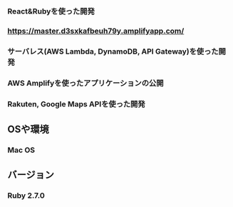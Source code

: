 ### React&Rubyを使った開発
### https://master.d3sxkafbeuh79y.amplifyapp.com/
### サーバレス(AWS Lambda, DynamoDB, API Gateway)を使った開発
### AWS Amplifyを使ったアプリケーションの公開
### Rakuten, Google Maps APIを使った開発
## OSや環境
### Mac OS
## バージョン
### Ruby 2.7.0
